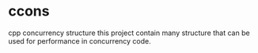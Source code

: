 # ccons
cpp concurrency structure
this project contain many structure that can be used for performance in concurrency code.
